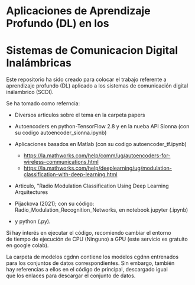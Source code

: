 # Aplicaciones de Aprendizaje Profundo (DL) en los 
# Sistemas de Comunicacion Digital Inalámbricas 

Este repositorio ha sido creado para colocar el trabajo
referente a aprendizaje profundo (DL) aplicado a los
sistemas de comunicación digital inálambrico (SCDI).

Se ha tomado como referncia:

- Diversos articulos sobre el tema en la carpeta papers
- Autoencoders en python-TensorFlow 2.8 y en la nueba API Sionna (con su codigo autoencoder_sionna.ipynb)
- Aplicaciones basados en Matlab (con su codigo  autoencoder_tf.ipynb)
    - https://la.mathworks.com/help/comm/ug/autoencoders-for-wireless-communications.html
    - https://la.mathworks.com/help/deeplearning/ug/modulation-classification-with-deep-learning.html
    
- Articulo, "Radio Modulation Classification Using Deep Learning Arquitectures  
- Pijackova (2021); con su código: Radio_Modulation_Recognition_Networks, en notebook jupyter (.ipynb)
- y python (.py). 

Si hay interés en ejecutar el código, recomiendo cambiar el entorno   
de tiempo de ejecución de CPU (Ninguno) a GPU (este servicio es gratuito  
en google colab).

La carpeta de modelos cgdnn contiene los modelos cgdnn entrenados  
para los conjuntos de datos correspondientes. Sin embargo, también   
hay referencias a ellos en el código de principal, descargado igual  
que los enlaces para descargar el conjunto de datos.
